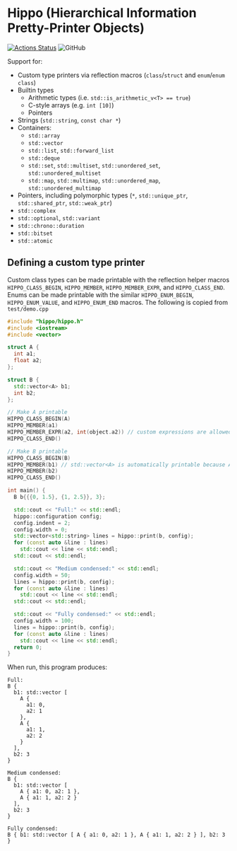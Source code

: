 # Hippo (Hierarchical Information Pretty-Printer Objects)
[![Actions Status](https://github.com/calebzulawski/hippo/workflows/Continuous%20Integration/badge.svg)](https://github.com/calebzulawski/hippo/actions)
![GitHub](https://img.shields.io/github/license/calebzulawski/hippo)

Support for:
* Custom type printers via reflection macros (`class`/`struct` and `enum`/`enum class`)
* Builtin types
  * Arithmetic types (i.e. `std::is_arithmetic_v<T> == true`)
  * C-style arrays (e.g. `int [10]`)
  * Pointers
* Strings (`std::string`, `const char *`)
* Containers:
  * `std::array`
  * `std::vector`
  * `std::list`, `std::forward_list`
  * `std::deque`
  * `std::set`, `std::multiset`, `std::unordered_set`, `std::unordered_multiset`
  * `std::map`, `std::multimap`, `std::unordered_map`, `std::unordered_multimap`
* Pointers, including polymorphic types (`*`, `std::unique_ptr`, `std::shared_ptr`, `std::weak_ptr`)
* `std::complex`
* `std::optional`, `std::variant`
* `std::chrono::duration`
* `std::bitset`
* `std::atomic`
  
## Defining a custom type printer
Custom class types can be made printable with the reflection helper macros `HIPPO_CLASS_BEGIN`, `HIPPO_MEMBER`, `HIPPO_MEMBER_EXPR`, and `HIPPO_CLASS_END`.
Enums can be made printable with the similar `HIPPO_ENUM_BEGIN`, `HIPPO_ENUM_VALUE`, and `HIPPO_ENUM_END` macros.
The following is copied from `test/demo.cpp`
```c++
#include "hippo/hippo.h"
#include <iostream>
#include <vector>

struct A {
  int a1;
  float a2;
};

struct B {
  std::vector<A> b1;
  int b2;
};

// Make A printable
HIPPO_CLASS_BEGIN(A)
HIPPO_MEMBER(a1)
HIPPO_MEMBER_EXPR(a2, int(object.a2)) // custom expressions are allowed
HIPPO_CLASS_END()

// Make B printable
HIPPO_CLASS_BEGIN(B)
HIPPO_MEMBER(b1) // std::vector<A> is automatically printable because A is
HIPPO_MEMBER(b2)
HIPPO_CLASS_END()

int main() {
  B b{{{0, 1.5}, {1, 2.5}}, 3};

  std::cout << "Full:" << std::endl;
  hippo::configuration config;
  config.indent = 2;
  config.width = 0;
  std::vector<std::string> lines = hippo::print(b, config);
  for (const auto &line : lines)
    std::cout << line << std::endl;
  std::cout << std::endl;

  std::cout << "Medium condensed:" << std::endl;
  config.width = 50;
  lines = hippo::print(b, config);
  for (const auto &line : lines)
    std::cout << line << std::endl;
  std::cout << std::endl;

  std::cout << "Fully condensed:" << std::endl;
  config.width = 100;
  lines = hippo::print(b, config);
  for (const auto &line : lines)
    std::cout << line << std::endl;
  return 0;
}
```

When run, this program produces:
```
Full:
B {
  b1: std::vector [
    A {
      a1: 0,
      a2: 1
    },
    A {
      a1: 1,
      a2: 2
    }
  ],
  b2: 3
}

Medium condensed:
B {
  b1: std::vector [
    A { a1: 0, a2: 1 },
    A { a1: 1, a2: 2 }
  ],
  b2: 3
}

Fully condensed:
B { b1: std::vector [ A { a1: 0, a2: 1 }, A { a1: 1, a2: 2 } ], b2: 3 }
```
